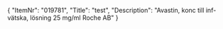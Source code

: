 {
  "ItemNr": "019781",
  "Title": "test",
  "Description": "Avastin, konc till inf-vätska, lösning 25 mg/ml Roche AB"
}